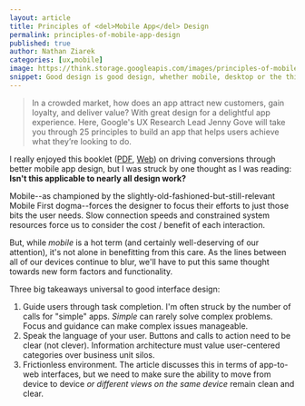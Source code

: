 ```yaml
---
layout: article
title: Principles of <del>Mobile App</del> Design
permalink: principles-of-mobile-app-design
published: true
author: Nathan Ziarek
categories: [ux,mobile]
image: https://think.storage.googleapis.com/images/principles-of-mobile-app-design-ch6-sm.jpg
snippet: Good design is good design, whether mobile, desktop or the thing we haven't thought of yet.
---
```


> In a crowded market, how does an app attract new customers, gain loyalty, and deliver value? With great design for a delightful app experience. Here, Google's UX Research Lead Jenny Gove will take you through 25 principles to build an app that helps users achieve what they’re looking to do.

I really enjoyed this booklet ([PDF][], [Web][]) on driving conversions through better mobile app design, but I was struck by one thought as I was reading: **Isn't this applicable to nearly all design work?**

Mobile--as championed by the slightly-old-fashioned-but-still-relevant Mobile First dogma--forces the designer to focus their efforts to just those bits the user needs. Slow connection speeds and constrained system resources force us to consider the cost / benefit of each interaction.

But, while *mobile* is a hot term (and certainly well-deserving of our attention), it's not alone in benefitting from this care. As the lines between all of our devices continue to blur, we'll have to put this same thought towards new form factors and functionality.

Three big takeaways universal to good interface design:

1. Guide users through task completion. I'm often struck by the number of calls for "simple" apps. *Simple* can rarely solve complex problems. Focus and guidance can make complex issues manageable.
2. Speak the language of your user. Buttons and calls to action need to be clear (not clever). Information architecture must value user-centered categories over business unit silos.
3. Frictionless environment. The article discusses this in terms of app-to-web interfaces, but we need to make sure the ability to move from device to device *or different views on the same device* remain clean and clear.

[Web]: https://www.thinkwithgoogle.com/collections/principles-of-mobile-app-design-engage-users-and-drive-conversions.html
[PDF]: http://think.storage.googleapis.com/docs/principles-of-mobile-app-design-engage-users-and-drive-conversions.pdf
